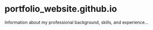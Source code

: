 # portfolio_website.github.io
 Information about my professional background, skills, and experience...
